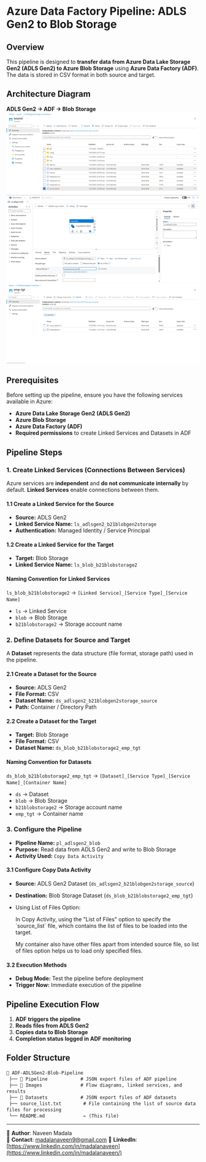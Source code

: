 # Azure Data Factory Pipeline: ADLS Gen2 to Blob Storage

## **Overview**

This pipeline is designed to **transfer data from Azure Data Lake Storage Gen2 (ADLS Gen2) to Azure Blob Storage** using **Azure Data Factory (ADF)**. The data is stored in CSV format in both source and target.

## **Architecture Diagram**

**ADLS Gen2 → ADF → Blob Storage**
![ADLS Gen2 Source Container](images/adlsgen2_source_container.png)
![ADF Pipeline Flow](images/adf_pipeline.png)
![Blob Emp Tgt Container](images/blob_emp_tgt_container.png)

## **Prerequisites**

Before setting up the pipeline, ensure you have the following services available in Azure:

- **Azure Data Lake Storage Gen2 (ADLS Gen2)**
- **Azure Blob Storage**
- **Azure Data Factory (ADF)**
- **Required permissions** to create Linked Services and Datasets in ADF

## **Pipeline Steps**

### **1. Create Linked Services (Connections Between Services)**

Azure services are **independent** and **do not communicate internally** by default. **Linked Services** enable connections between them.

#### **1.1 Create a Linked Service for the Source**

- **Source:** ADLS Gen2
- **Linked Service Name:** `ls_adlsgen2_b21blobgen2storage`
- **Authentication:** Managed Identity / Service Principal

#### **1.2 Create a Linked Service for the Target**

- **Target:** Blob Storage
- **Linked Service Name:** `ls_blob_b21blobstorage2`

#### **Naming Convention for Linked Services**

`ls_blob_b21blobstorage2` → `[Linked Service]_[Service Type]_[Service Name]`

- `ls` → Linked Service
- `blob` → Blob Storage
- `b21blobstorage2` → Storage account name

### **2. Define Datasets for Source and Target**

A **Dataset** represents the data structure (file format, storage path) used in the pipeline.

#### **2.1 Create a Dataset for the Source**

- **Source:** ADLS Gen2
- **File Format:** CSV
- **Dataset Name:** `ds_adlsgen2_b21blobgen2storage_source`
- **Path:** Container / Directory Path

#### **2.2 Create a Dataset for the Target**

- **Target:** Blob Storage
- **File Format:** CSV
- **Dataset Name:** `ds_blob_b21blobstorage2_emp_tgt`

#### **Naming Convention for Datasets**

`ds_blob_b21blobstorage2_emp_tgt` → `[Dataset]_[Service Type]_[Service Name]_[Container Name]`

- `ds` → Dataset
- `blob` → Blob Storage
- `b21blobstorage2` → Storage account name
- `emp_tgt` → Container name

### **3. Configure the Pipeline**

- **Pipeline Name:** `pl_adlsgen2_blob`
- **Purpose:** Read data from ADLS Gen2 and write to Blob Storage
- **Activity Used:** `Copy Data Activity`

#### **3.1 Configure Copy Data Activity**

- **Source:** ADLS Gen2 Dataset (`ds_adlsgen2_b21blobgen2storage_source`)

- **Destination:** Blob Storage Dataset (`ds_blob_b21blobstorage2_emp_tgt`)

- Using List of Files Option:

  In Copy Activity, using the "List of Files" option to specify the \`source\_list\` file, which contains the list of files to be loaded into the target.

  My container also have other files apart from intended source file, so list of files option helps us to load only specified files.

#### **3.2 Execution Methods**

- **Debug Mode:** Test the pipeline before deployment
- **Trigger Now:** Immediate execution of the pipeline

## **Pipeline Execution Flow**

1. **ADF triggers the pipeline**
2. **Reads files from ADLS Gen2**
3. **Copies data to Blob Storage**
4. **Completion status logged in ADF monitoring**

## Folder Structure
```
📂 ADF-ADLSGen2-Blob-Pipeline
 ├── 📂 Pipeline            # JSON export files of ADF pipeline
 ├── 📂 Images              # Flow diagrams, linked services, and results
 ├── 📂 Datasets            # JSON export files of ADF datasets
 ├── source_list.txt        # File containing the list of source data files for processing
 └── README.md              ← (This file)
```

---
🔗 **Author**: Naveen Madala  
📧 **Contact**: madalanaveen9@gmail.com
🔗 **LinkedIn**: [https://www.linkedin.com/in/madalanaveen](https://www.linkedin.com/in/madalanaveen/)
